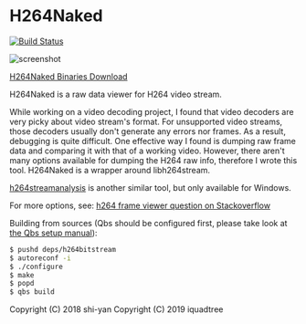 # H264Naked

[![Build Status](https://travis-ci.org/iquadtree/H264Naked.svg?branch=master)](https://travis-ci.org/iquadtree/H264Naked)

![screenshot](H264Naked_screenshot.png)

[H264Naked Binaries Download](https://github.com/iquadtree/H264Naked/releases "Download H264Naked binaries")

H264Naked is a raw data viewer for H264 video stream.

While working on a video decoding project, I found that video decoders are very picky about video stream's format. For unsupported video streams, those decoders usually don't generate any errors nor frames. As a result, debugging is quite difficult. One effective way I found is dumping raw frame data and comparing it with that of a working video. However, there aren't many options available for dumping the H264 raw info, therefore I wrote this tool. H264Naked is a wrapper around libh264stream.

[h264streamanalysis](http://sourceforge.net/projects/h264streamanalysis) is another similar tool, but only available for Windows.

For more options, see:
[h264 frame viewer question on Stackoverflow](http://stackoverflow.com/questions/6014904/h264-frame-viewer)

Building from sources (Qbs should be configured first, please take look at [the Qbs setup manual](https://doc.qt.io/qbs/setup.html)):

```sh
$ pushd deps/h264bitstream
$ autoreconf -i
$ ./configure
$ make
$ popd
$ qbs build
```

Copyright (C) 2018 shi-yan
Copyright (C) 2019 iquadtree
